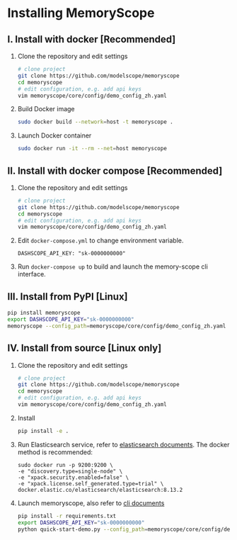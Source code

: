 # Installing MemoryScope

## I. Install with docker [Recommended]
1. Clone the repository and edit settings
    ```bash
    # clone project
    git clone https://github.com/modelscope/memoryscope
    cd memoryscope
    # edit configuration, e.g. add api keys
    vim memoryscope/core/config/demo_config_zh.yaml
    ```

2. Build Docker image
    ```bash
    sudo docker build --network=host -t memoryscope .
    ```


3. Launch Docker container
    ```bash
    sudo docker run -it --rm --net=host memoryscope
    ```


## II. Install with docker compose [Recommended]


1. Clone the repository and edit settings
    ```bash
    # clone project
    git clone https://github.com/modelscope/memoryscope
    cd memoryscope
    # edit configuration, e.g. add api keys
    vim memoryscope/core/config/demo_config_zh.yaml
    ```


2. Edit `docker-compose.yml` to change environment variable.
    ```
    DASHSCOPE_API_KEY: "sk-0000000000"
    ```

3. Run `docker-compose up` to build and launch the memory-scope cli interface.


## III. Install from PyPI [Linux]

```bash
pip install memoryscope
export DASHSCOPE_API_KEY="sk-0000000000"
memoryscope --config_path=memoryscope/core/config/demo_config_zh.yaml
```


## IV. Install from source [Linux only]

1. Clone the repository and edit settings
    ```bash
    # clone project
    git clone https://github.com/modelscope/memoryscope
    cd memoryscope
    # edit configuration, e.g. add api keys
    vim memoryscope/core/config/demo_config_zh.yaml
    ```

2. Install
    ```bash
    pip install -e .
    ```

3. Run Elasticsearch service, refer to [elasticsearch documents](https://www.elastic.co/guide/en/elasticsearch/reference/current/getting-started.html).
The docker method is recommended:
    ```
    sudo docker run -p 9200:9200 \
    -e "discovery.type=single-node" \
    -e "xpack.security.enabled=false" \
    -e "xpack.license.self_generated.type=trial" \
    docker.elastic.co/elasticsearch/elasticsearch:8.13.2
    ```

4. Launch memoryscope, also refer to [cli documents](../examples/cli/README.md)
    ```bash
    pip install -r requirements.txt
    export DASHSCOPE_API_KEY="sk-0000000000"
    python quick-start-demo.py --config_path=memoryscope/core/config/demo_config_zh.yaml
    ```
